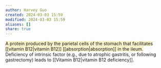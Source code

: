 ```yaml
---
author: Harvey Guo
created: 2024-03-03 15:59
modified: 2024-03-03 15:59
aliases: []
share: true
---
```

<span style="background:rgba(240, 200, 0, 0.2)">A protein produced by the parietal cells of the stomach that facilitates [[vitamin B12|vitamin B12]] [[absorption|absorption]] in the ileum.</span> Deficiency of intrinsic factor (e.g., due to atrophic gastritis, or following gastrectomy) leads to [[Vitamin B12|vitamin B12 deficiency]].
